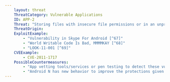```yaml
---
    layout: threat
    ThreatCategory: Vulnerable Applications
    ID: APP-2
    Threat: "Storing files with insecure file permissions or in an unprotected location on the device"
    ThreatOrigin:
    ExploitExample:
        - "Vulnerability in Skype For Android [^67]"
        - "World Writable Code Is Bad, MMMMKAY [^68]"
        - "LOOK-11-001 [^69]"
    CVEExample:
        - CVE-2011-1717
    PossibleCountermeasures:
        - "App vetting tools/services or pen testing to detect these vulnerabilities in apps."
        - "Android N has new behavior to improve the protections given to the internal storage directories of applications."
---
```

